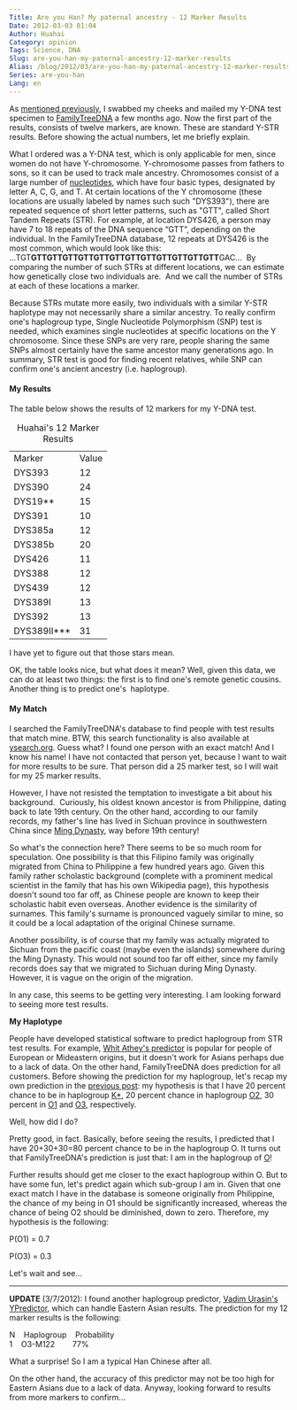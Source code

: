 ```yaml
---
Title: Are you Han? My paternal ancestry - 12 Marker Results
Date: 2012-03-03 01:04
Author: Huahai
Category: opinion
Tags: Science, DNA
Slug: are-you-han-my-paternal-ancestry-12-marker-results
Alias: /blog/2012/03/are-you-han-my-paternal-ancestry-12-marker-results
Series: are-you-han
Lang: en
---
```


As [mentioned previously](http://yyhh.org/blog/2011/12/are-you-han-my-paternal-ancestry-hypothesis), I swabbed my cheeks and mailed my Y-DNA test specimen to [FamilyTreeDNA](http://www.familytreedna.com/) a few months ago. Now the first part of the results, consists of twelve markers, are known. These are standard Y-STR results. Before showing the actual numbers, let me briefly explain.

What I ordered was a Y-DNA test, which is only applicable for men, since women do not have Y-chromosome. Y-chromosome passes from fathers to sons, so it can be used to track male ancestry. Chromosomes consist of a large number of [nucleotides](http://en.wikipedia.org/wiki/Nucleotide "Nucleotide"), which have four basic types, designated by letter A, C, G, and T. At certain locations of the Y chromosome (these locations are usually labeled by names such such "DYS393"), there are repeated sequence of short letter patterns, such as "GTT", called Short Tandem Repeats (STR). For example, at location DYS426, a person may have 7 to 18 repeats of the DNA sequence “GTT”, depending on the individual. In the FamilyTreeDNA database, 12 repeats at DYS426 is the most common, which would look like this: ...TGT**GTTGTTGTTGTTGTTGTTGTTGTTGTTGTTGTTGTT**GAC...  By comparing the number of such STRs at different locations, we can estimate how genetically close two individuals are.  And we call the number of STRs at each of these locations a marker.

Because STRs mutate more easily, two individuals with a similar Y-STR haplotype may not necessarily share a similar ancestry. To really confirm one's haplogroup type, Single Nucleotide Polymorphism (SNP) test is needed, which examines single nucleotides at specific locations on the Y chromosome. Since these SNPs are very rare, people sharing the same SNPs almost certainly have the same ancestor many generations ago. In summary, STR test is good for finding recent relatives, while SNP can confirm one's ancient ancestry (i.e. haplogroup).

#### My Results

The table below shows the results of 12 markers for my Y-DNA test. 

<table><caption>Huahai's 12 Marker Results</caption><tbody><tr class="odd"><td>Marker</td><td>Value</td></tr><tr class="even"><td>DYS393</td><td>12</td></tr><tr class="odd"><td>DYS390</td><td>24</td></tr><tr class="even"><td>DYS19**</td><td>15</td></tr><tr class="odd"><td>DYS391</td><td>10</td></tr><tr class="even"><td>DYS385a</td><td>12</td></tr><tr class="odd"><td>DYS385b</td><td>20</td></tr><tr class="even"><td>DYS426</td><td>11</td></tr><tr class="odd"><td>DYS388</td><td>12</td></tr><tr class="even"><td>DYS439</td><td>12</td></tr><tr class="odd"><td>DYS389I</td><td>13</td></tr><tr class="even"><td>DYS392</td><td>13</td></tr><tr class="odd"><td>DYS389II***</td><td>31</td></tr></tbody></table>

I have yet to figure out that those stars mean.

OK, the table looks nice, but what does it mean? Well, given this data, we can do at least two things: the first is to find one's remote genetic cousins. Another thing is to predict one's  haplotype.

#### My Match

I searched the FamilyTreeDNA's database to find people with test results that match mine. BTW, this search functionality is also available at [ysearch.org](http://ysearch.org). Guess what? I found one person with an exact match! And I know his name! I have not contacted that person yet, because I want to wait for more results to be sure. That person did a 25 marker test, so I will wait for my 25 marker results.

However, I have not resisted the temptation to investigate a bit about his background.  Curiously, his oldest known ancestor is from Philippine, dating back to late 19th century. On the other hand, according to our family records, my father's line has lived in Sichuan province in southwestern China since [Ming Dynasty](http://en.wikipedia.org/wiki/Ming_Dynasty), way before 19th century! 

So what's the connection here? There seems to be so much room for speculation. One possibility is that this Filipino family was originally migrated from China to Philippine a few hundred years ago. Given this family rather scholastic background (complete with a prominent medical scientist in the family that has his own Wikipedia page), this hypothesis doesn't sound too far off, as Chinese people are known to keep their scholastic habit even overseas. Another evidence is the similarity of surnames. This family's surname is pronounced vaguely similar to mine, so it could be a local adaptation of the original Chinese surname.

Another possibility, is of course that my family was actually migrated to Sichuan from the pacific coast (maybe even the islands) somewhere during the Ming Dynasty. This would not sound too far off either, since my family records does say that we migrated to Sichuan during Ming Dynasty. However, it is vague on the origin of the migration.

In any case, this seems to be getting very interesting. I am looking forward to seeing more test results.

**My Haplotype**

People have developed statistical software to predict haplogroup from STR test results. For example, [Whit Athey's predictor](http://www.hprg.com/hapest5/) is popular for people of European or Mideastern origins, but it doesn't work for Asians perhaps due to a lack of data. On the other hand, FamilyTreeDNA does prediction for all customers. Before showing the prediction for my haplogroup, let's recap my own prediction in the [previous post](http://yyhh.org/blog/2011/12/are-you-han-my-paternal-ancestry-hypothesis): my hypothesis is that I have 20 percent chance to be in haplogroup [K\*](http://en.wikipedia.org/wiki/Haplogroup_K_%28Y-DNA%29), 20 percent chance in haplogroup [O2](http://en.wikipedia.org/wiki/Haplogroup_O2_%28Y-DNA%29), 30 percent in [O1](http://en.wikipedia.org/wiki/Haplogroup_O1_%28Y-DNA%29) and [O3](http://en.wikipedia.org/wiki/Haplogroup_O3_%28Y-DNA%29), respectively.

Well, how did I do?

Pretty good, in fact. Basically, before seeing the results, I predicted that I have 20+30+30=80 percent chance to be in the haplogroup O. It turns out that FamilyTreeDNA's prediction is just that: I am in the haplogroup of [O](http://www.google.com/url?sa=t&rct=j&q=&esrc=s&source=web&cd=1&cts=1330932717http%3A%2F%2Fen.wikipedia.org%2Fwiki%2FHaplogroup_O_%28Y-DNA%29)!

Further results should get me closer to the exact haplogroup within O. But to have some fun, let's predict again which sub-group I am in. Given that one exact match I have in the database is someone originally from Philippine, the chance of my being in O1 should be significantly increased, whereas the chance of being O2 should be diminished, down to zero. Therefore, my hypothesis is the following:

P(O1) = 0.7

P(O3) = 0.3

Let's wait and see...

------------------

**UPDATE** (3/7/2012): I found another haplogroup predictor, [Vadim Urasin's YPredictor](http://predictor.ydna.ru/), which can handle Eastern Asian results. The prediction for my 12 marker results is the following:

N    Haplogroup    Probability  
1    O3-M122        77%

What a surprise! So I am a typical Han Chinese after all.

On the other hand, the accuracy of this predictor may not be too high for Eastern Asians due to a lack of data. Anyway, looking forward to results from more markers to confirm...
